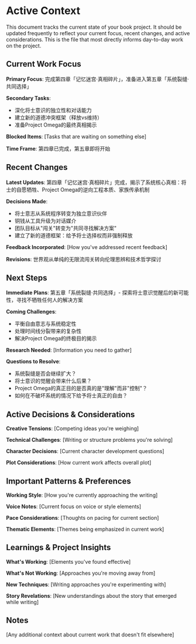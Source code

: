 # Active Context

This document tracks the current state of your book project. It should be updated frequently to reflect your current focus, recent changes, and active considerations. This is the file that most directly informs day-to-day work on the project.

## Current Work Focus

**Primary Focus**: 完成第四章「记忆迷宫·真相碎片」，准备进入第五章「系统裂缝·共同选择」

**Secondary Tasks**: 
- 深化将士意识的独立性和对话能力
- 建立新的道德冲突框架（释放vs维持）
- 准备Project Omega的最终真相揭示

**Blocked Items**: [Tasks that are waiting on something else]

**Time Frame**: 第四章已完成，第五章即将开始

## Recent Changes

**Latest Updates**: 第四章「记忆迷宫·真相碎片」完成，揭示了系统核心真相：将士的自愿牺牲、Project Omega的逆向工程本质、家族传承机制

**Decisions Made**: 
- 将士意志从系统程序转变为独立意识伙伴
- 铜钱从工具升级为对话媒介
- 团队目标从"闯关"转变为"共同寻找解决方案"
- 建立了新的道德框架：给予将士选择权而非强制释放

**Feedback Incorporated**: [How you've addressed recent feedback]

**Revisions**: 世界观从单纯的无限流闯关转向伦理思辨和技术哲学探讨

## Next Steps

**Immediate Plans**: 第五章「系统裂缝·共同选择」- 探索将士意识觉醒后的新可能性，寻找不牺牲任何人的解决方案

**Coming Challenges**: 
- 平衡自由意志与系统稳定性
- 处理时间线分裂带来的复杂性
- 解决Project Omega的终极目的揭示

**Research Needed**: [Information you need to gather]

**Questions to Resolve**: 
- 系统裂缝是否会继续扩大？
- 将士意识的觉醒会带来什么后果？
- Project Omega的真正目的是否真的是"理解"而非"控制"？
- 如何在不破坏系统的情况下给予将士真正的自由？

## Active Decisions & Considerations

**Creative Tensions**: [Competing ideas you're weighing]

**Technical Challenges**: [Writing or structure problems you're solving]

**Character Decisions**: [Current character development questions]

**Plot Considerations**: [How current work affects overall plot]

## Important Patterns & Preferences

**Working Style**: [How you're currently approaching the writing]

**Voice Notes**: [Current focus on voice or style elements]

**Pace Considerations**: [Thoughts on pacing for current section]

**Thematic Elements**: [Themes being emphasized in current work]

## Learnings & Project Insights

**What's Working**: [Elements you've found effective]

**What's Not Working**: [Approaches you're moving away from]

**New Techniques**: [Writing approaches you're experimenting with]

**Story Revelations**: [New understandings about the story that emerged while writing]

## Notes

[Any additional context about current work that doesn't fit elsewhere]
